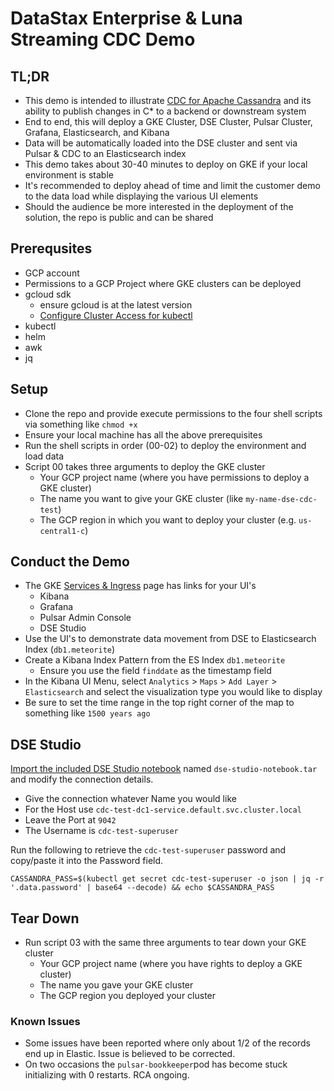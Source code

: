 # DataStax Enterprise & Luna Streaming CDC Demo
## TL;DR
- This demo is intended to illustrate [CDC for Apache Cassandra](https://www.datastax.com/cdc-apache-cassandra) and its ability to publish changes in C* to a backend or downstream system
- End to end, this will deploy a GKE Cluster, DSE Cluster, Pulsar Cluster, Grafana, Elasticsearch, and Kibana
- Data will be automatically loaded into the DSE cluster and sent via Pulsar & CDC to an Elasticsearch index
- This demo takes about 30-40 minutes to deploy on GKE if your local environment is stable
- It's recommended to deploy ahead of time and limit the customer demo to the data load while displaying the various UI elements
- Should the audience be more interested in the deployment of the solution, the repo is public and can be shared
## Prerequsites
- GCP account 
- Permissions to a GCP Project where GKE clusters can be deployed
- gcloud sdk
    - ensure gcloud is at the latest version
    - [Configure Cluster Access for kubectl](https://cloud.google.com/kubernetes-engine/docs/how-to/cluster-access-for-kubectl)
- kubectl
- helm
- awk
- jq
## Setup
- Clone the repo and provide execute permissions to the four shell scripts via something like `chmod +x`
- Ensure your local machine has all the above prerequisites 
- Run the shell scripts in order (00-02) to deploy the environment and load data
- Script 00 takes three arguments to deploy the GKE cluster
  - Your GCP project name (where you have permissions to deploy a GKE cluster)
  - The name you want to give your GKE cluster (like `my-name-dse-cdc-test`)
  - The GCP region in which you want to deploy your cluster (e.g. `us-central1-c`)
## Conduct the Demo
- The GKE [Services & Ingress](https://console.cloud.google.com/kubernetes/discovery) page has links for your UI's
  - Kibana
  - Grafana
  - Pulsar Admin Console
  - DSE Studio
- Use the UI's to demonstrate data movement from DSE to Elasticsearch Index (`db1.meteorite`)
- Create a Kibana Index Pattern from the ES Index `db1.meteorite`
  - Ensure you use the field `finddate` as the timestamp field
- In the Kibana UI Menu, select `Analytics` > `Maps` > `Add Layer` > `Elasticsearch` and select the visualization type you would like to display
- Be sure to set the time range in the top right corner of the map to something like `1500 years ago`
## DSE Studio
[Import the included DSE Studio notebook](https://docs.datastax.com/en/studio/6.8/studio/importNotebook.html) named `dse-studio-notebook.tar` and modify the connection details.
- Give the connection whatever Name you would like
- For the Host use `cdc-test-dc1-service.default.svc.cluster.local`
- Leave the Port at `9042`
- The Username is `cdc-test-superuser`

Run the following to retrieve the `cdc-test-superuser` password and copy/paste it into the Password field.
```shell
CASSANDRA_PASS=$(kubectl get secret cdc-test-superuser -o json | jq -r '.data.password' | base64 --decode) && echo $CASSANDRA_PASS
```
## Tear Down
- Run script 03 with the same three arguments to tear down your GKE cluster
  - Your GCP project name (where you have rights to deploy a GKE cluster)
  - The name you gave your GKE cluster
  - The GCP region you deployed your cluster
### Known Issues
- Some issues have been reported where only about 1/2 of the records end up in Elastic. Issue is believed to be corrected.
- On two occasions the `pulsar-bookkeeper`pod has become stuck initializing with 0 restarts. RCA ongoing.
